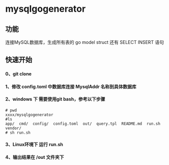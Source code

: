 # mysqlgogenerator

## 功能

连接MySQL数据库，生成所有表的  go model struct  还有 SELECT  INSERT 语句





## 快速开始

#### 0、git clone 

#### 1、修改 config.toml 中数据库连接 MysqlAddr  名称到具体数据库

#### 2、windows 下 需要使用git bash，参考以下步骤

```
# pwd
xxxx/mysqlgogenerator
#ls
app/  cmd/  config/  config.toml  out/  query.tpl  README.md  run.sh  vendor/
# sh run.sh
```

#### 3、Linux环境下 运行 run.sh 

#### 4、输出结果在 /out 文件夹下





